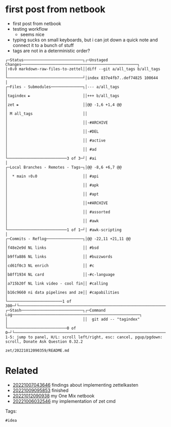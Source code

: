 # first post from netbook

- first post from netbook
- testing workflow
  - seems nice
- typing sucks on small keyboards, but i can jot down a quick note and connect it to a bunch of stuff
- tags are not in a deterministic order?
```
┌─Status──────────────────────────┐┌─Unstaged Changes───────────────────────────────────────────────────┐
│↑0↓0 markdown-raw-files-to-zettel││diff --git a/all_tags b/all_tags                                    │
└─────────────────────────────────┘│index 837e4fb7..def74825 100644                                     │
┌─Files - Submodules──────────────┐│--- a/all_tags                                                      │
│tagindex ►                       ││+++ b/all_tags                                                      │
│zet ►                            ││@@ -1,6 +1,4 @@                                                     │
│ M all_tags                      ││                                                                    │
│                                 ││-#ARCHIVE                                                           │
│                                 ││-#DEL                                                               │
│                                 ││ #active                                                            │
│                                 ││ #ad                                                                │
└──────────────────────────3 of 3─┘│ #ai                                                                │
┌─Local Branches - Remotes - Tags─┐│@@ -8,6 +6,7 @@                                                     │
│  * main ↑0↓0                    ││ #api                                                               │
│                                 ││ #apk                                                               │
│                                 ││ #apt                                                               │
│                                 ││+#ARCHIVE                                                           │
│                                 ││ #assorted                                                          │
│                                 ││ #awk                                                               │
└──────────────────────────1 of 1─┘│ #awk-scripting                                                     │
┌─Commits - Reflog────────────────┐│@@ -22,11 +21,11 @@                                                 │
│f48e2e9d NL links                ││ #bsd                                                               │
│b9ffa886 NL links                ││ #buzzwords                                                         │
│cd61f0c3 NL enrich               ││ #c                                                                 │
│b8ff1934 NL card                 ││-#c-language                                                        │
│a715b20f NL link video - cool fin││ #calling                                                           │
│b16c9660 ni data pipelines and ze││ #capabilities                                                      │
└────────────────────────1 of 300─┘└────────────────────────────────────────────────────────────────────┘
┌─Stash───────────────────────────┐┌─Command Log────────────────────────────────────────────────────────┐
│                                 ││  git add -- "tagindex"                                             │
└──────────────────────────0 of 0─┘└────────────────────────────────────────────────────────────────────┘
1-5: jump to panel, H/L: scroll left/right, esc: cancel, pgup/pgdown: scroll, Donate Ask Question 0.32.2
```

` zet/20221012090359/README.md `

# Related

- [20221007043646](/zet/20221007043646/README.md) findings about implementing zettelkasten
- [20221009095853](/zet/20221009095853/README.md) finished
- [20221012090938](/zet/20221012090938/README.md) my One Mix netbook
- [20221006032546](/zet/20221006032546/README.md) my implementation of zet cmd

Tags:

    #idea
